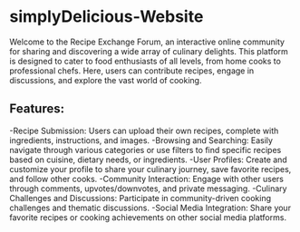 ﻿# simplyDelicious-Website

Welcome to the Recipe Exchange Forum, an interactive online community for sharing and discovering a wide array of culinary delights. This platform is designed to cater to food enthusiasts of all levels, from home cooks to professional chefs. Here, users can contribute recipes, engage in discussions, and explore the vast world of cooking.

## Features:

-Recipe Submission: Users can upload their own recipes, complete with ingredients, instructions, and images.
-Browsing and Searching: Easily navigate through various categories or use filters to find specific recipes based on cuisine, dietary needs, or ingredients.
-User Profiles: Create and customize your profile to share your culinary journey, save favorite recipes, and follow other cooks.
-Community Interaction: Engage with other users through comments, upvotes/downvotes, and private messaging.
-Culinary Challenges and Discussions: Participate in community-driven cooking challenges and thematic discussions.
-Social Media Integration: Share your favorite recipes or cooking achievements on other social media platforms.
